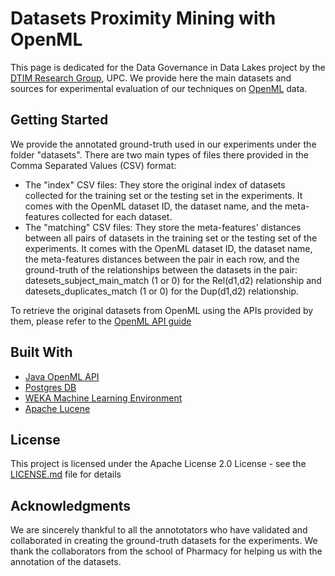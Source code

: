 # Datasets Proximity Mining with OpenML

This page is dedicated for the Data Governance in Data Lakes project by the [DTIM Research Group](http://www.essi.upc.edu/dtim), UPC. We provide here the main datasets and sources for experimental evaluation of our techniques on [OpenML](https://www.openml.org) data.

## Getting Started

We provide the annotated ground-truth used in our experiments under the folder "datasets". There are two main types of files there provided in the Comma Separated Values (CSV) format:

* The "index" CSV files: They store the original index of datasets collected for the training set or the testing set in the experiments. It comes with the OpenML dataset ID, the dataset name, and the meta-features collected for each dataset.
* The "matching" CSV files: They store the meta-features' distances between all pairs of datasets in the training set or the testing set of the experiments. It comes with the OpenML dataset ID, the dataset name, the meta-features distances between the pair in each row, and the ground-truth of the relationships between the datasets in the pair: datesets_subject_main_match (1 or 0) for the Rel(d1,d2) relationship and datesets_duplicates_match (1 or 0) for the Dup(d1,d2) relationship.


To retrieve the original datasets from OpenML using the APIs provided by them, please refer to the [OpenML API guide](https://www.openml.org/guide)


## Built With

* [Java OpenML API](https://www.openml.org/guide#!java)
* [Postgres DB](https://www.postgresql.org/)
* [WEKA Machine Learning Environment](http://www.cs.waikato.ac.nz/ml/weka/)
* [Apache Lucene](http://lucene.apache.org/)

## License

This project is licensed under the Apache License 2.0 License - see the [LICENSE.md](LICENSE.md) file for details

## Acknowledgments
We are sincerely thankful to all the annototators who have validated and collaborated in creating the ground-truth datasets for the experiments. We thank the collaborators from the school of Pharmacy for helping us with the annotation of the datasets.
